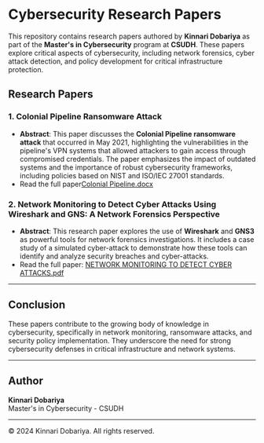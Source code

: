 # Cybersecurity Research Papers

This repository contains research papers authored by **Kinnari Dobariya** as part of the **Master's in Cybersecurity** program at **CSUDH**. These papers explore critical aspects of cybersecurity, including network forensics, cyber attack detection, and policy development for critical infrastructure protection.

## Research Papers

### 1. **Colonial Pipeline Ransomware Attack**
- **Abstract**: This paper discusses the **Colonial Pipeline ransomware attack** that occurred in May 2021, highlighting the vulnerabilities in the pipeline's VPN systems that allowed attackers to gain access through compromised credentials. The paper emphasizes the impact of outdated systems and the importance of robust cybersecurity frameworks, including policies based on NIST and ISO/IEC 27001 standards.
- Read the full paper[Colonial Pipeline.docx](https://github.com/user-attachments/files/17372402/Colonial.Pipeline.docx)


### 2. **Network Monitoring to Detect Cyber Attacks Using Wireshark and GNS: A Network Forensics Perspective**
- **Abstract**: This research paper explores the use of **Wireshark** and **GNS3** as powerful tools for network forensics investigations. It includes a case study of a simulated cyber-attack to demonstrate how these tools can identify and analyze security breaches and cyber-attacks.
- Read the full paper: [NETWORK MONITORING TO DETECT CYBER ATTACKS.pdf](https://github.com/user-attachments/files/17372403/NETWORK.MONITORING.TO.DETECT.CYBER.ATTACKS.pdf)


---

## Conclusion

These papers contribute to the growing body of knowledge in cybersecurity, specifically in network monitoring, ransomware attacks, and security policy implementation. They underscore the need for strong cybersecurity defenses in critical infrastructure and network systems.

---

## Author

**Kinnari Dobariya**  
Master's in Cybersecurity - CSUDH  


---

© 2024 Kinnari Dobariya. All rights reserved.
